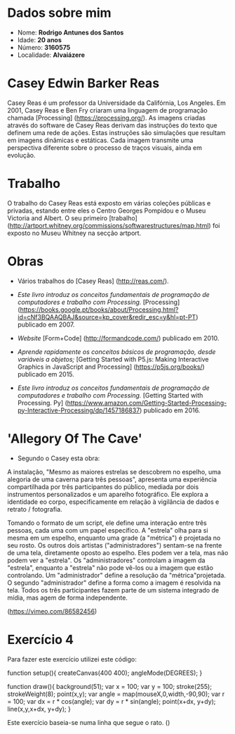 # Dados sobre mim

* Nome: **Rodrigo Antunes dos Santos**
* Idade: **20 anos**
* Número: **3160575**
* Localidade: **Alvaiázere**



# Casey Edwin Barker Reas

Casey Reas é um professor da Universidade da Califórnia, Los Angeles. 
Em 2001, Casey Reas e Ben Fry criaram uma linguagem de programação chamada [Processing] (https://processing.org/).
As imagens criadas através do software de Casey Reas derivam das instruções do texto que definem uma rede de ações. Estas instruções são simulações que resultam em imagens dinâmicas e estáticas. Cada imagem transmite uma perspectiva diferente sobre o processo de traços visuais, ainda em evolução. 

# Trabalho

O trabalho do Casey Reas está exposto em várias coleções públicas e privadas, estando entre eles o Centro Georges Pompidou e o Museu Victoria and Albert.
O seu primeiro [trabalho] (http://artport.whitney.org/commissions/softwarestructures/map.html) foi exposto no Museu Whitney na secção artport.

# Obras

* Vários trabalhos do [Casey Reas] (http://reas.com/).

* _Este livro introduz os conceitos fundamentais de programação de computadores e trabalho com Processing._ [Processing] (https://books.google.pt/books/about/Processing.html?id=cNf3BQAAQBAJ&source=kp_cover&redir_esc=y&hl=pt-PT) publicado em 2007.

* _Website_ [Form+Code] (http://formandcode.com/) publicado em 2010.

* _Aprende rapidamente os conceitos básicos de programação, desde variáveis a objetos;_ [Getting Started with P5.js: Making Interactive Graphics in JavaScript and Processing] (https://p5js.org/books/) publicado em 2015.



* _Este livro introduz os conceitos fundamentais de programação de computadores e trabalho com Processing._ [Getting Started with Processing. Py] (https://www.amazon.com/Getting-Started-Processing-py-Interactive-Processing/dp/1457186837) publicado em 2016.

# 'Allegory Of The Cave'

* Segundo o Casey esta obra:

A instalação, "Mesmo as maiores estrelas se descobrem no espelho, uma alegoria de uma caverna para três pessoas", apresenta uma experiência compartilhada por três participantes do público, mediada por dois instrumentos personalizados e um aparelho fotográfico. Ele explora a identidade eo corpo, especificamente em relação à vigilância de dados e retrato / fotografia.

Tomando o formato de um script, ele define uma interação entre três pessoas, cada uma com um papel específico. A "estrela" olha para si mesma em um espelho, enquanto uma grade (a "métrica") é projetada no seu rosto. Os outros dois artistas ("administradores") sentam-se na frente de uma tela, diretamente oposto ao espelho. Eles podem ver a tela, mas não podem ver a "estrela". Os "administradores" controlam a imagem da "estrela", enquanto a "estrela" não pode vê-los ou a imagem que estão controlando. Um "administrador" define a resolução da "métrica" ​​projetada. O segundo "administrador" define a forma como a imagem é resolvida na tela. Todos os três participantes fazem parte de um sistema integrado de mídia, mas agem de forma independente.

(https://vimeo.com/86582456)

# **Exercício 4** 

Para fazer este exercício utilizei este código:

function setup(){
	createCanvas(400 400);
	angleMode(DEGREES);
}

function draw(){
	background(51);
	var x = 100;
	var y = 100;
	stroke(255);
	strokeWeight(8);
	point(x,y);
	var angle = map(mouseX,0,width,-90,90);
	var r = 100;
	var dx = r * cos(angle);
	var dy = r * sin(angle);
	point(x+dx, y+dy);
	line(x,y,x+dx, y+dy);
}

Este exercício baseia-se numa linha que segue o rato. ()